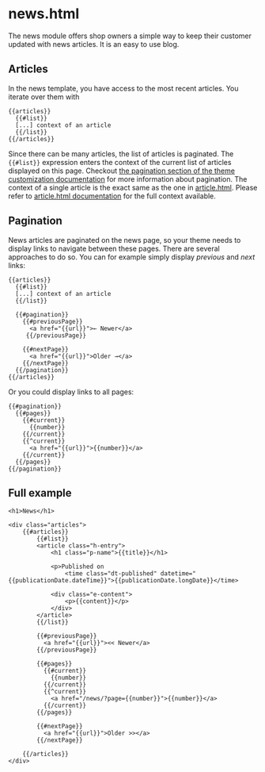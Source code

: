 <!--
  title: news.html
  layout: documentation-with-menu
  -->

news.html
=========

The news module offers shop owners a simple way to keep their customer updated with news articles. It is an easy to use blog.

Articles
--------

In the news template, you have access to the most recent articles. You iterate over them with

    {{articles}}
      {{#list}}
      [...] context of an article
      {{/list}}
    {{/articles}}

Since there can be many articles, the list of articles is paginated. The ```{{#list}}``` expression enters the context of the current list of articles displayed on this page. Checkout [the pagination section of the theme customization documentation](/documentation/theme#pagination) for more information about pagination. The context of a single article is the exact same as the one in [article.html](/documentation/template-article). Please refer to [article.html documentation](/documentation/template-article) for the full context available.

Pagination
----------

News articles are paginated on the news page, so your theme needs to display links to navigate between these pages. There are several approaches to do so. You can for example simply display _previous_ and _next_ links:

    {{articles}}
      {{#list}}
      [...] context of an article
      {{/list}}

      {{#pagination}}
        {{#previousPage}}
          <a href="{{url}}">← Newer</a>
         {{/previousPage}}

        {{#nextPage}}
          <a href="{{url}}">Older →</a>
        {{/nextPage}}
      {{/pagination}}
    {{/articles}}

Or you could display links to all pages:

    {{#pagination}}
      {{#pages}}
        {{#current}}
          {{number}}
        {{/current}}
        {{^current}}
          <a href="{{url}}">{{number}}</a>
        {{/current}}
      {{/pages}}
    {{/pagination}}

Full example
------------

    <h1>News</h1>

    <div class="articles">
        {{#articles}}
            {{#list}}
            <article class="h-entry">
                <h1 class="p-name">{{title}}</h1>

                <p>Published on
                    <time class="dt-published" datetime="{{publicationDate.dateTime}}">{{publicationDate.longDate}}</time>

                <div class="e-content">
                    <p>{{content}}</p>
                </div>
            </article>
            {{/list}}

            {{#previousPage}}
              <a href="{{url}}"><< Newer</a>
            {{/previousPage}}

            {{#pages}}
              {{#current}}
                {{number}}
              {{/current}}
              {{^current}}
                <a href="/news/?page={{number}}">{{number}}</a>
              {{/current}}
            {{/pages}}

            {{#nextPage}}
              <a href="{{url}}">Older >></a>
            {{/nextPage}}

        {{/articles}}
    </div>
